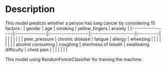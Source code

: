 # Description
This model predicts whether a person has lung cancer by considering 15 factors :
|       gender      |       age       |       smoking       |     yellow_fingers    |   anxiety  |
|:-----------------:|:---------------:|:-------------------:|:---------------------:|:----------:|
|                   |                 |                     |                       |            |
|   peer_pressure   | chronic disease |       fatigue       |        allergy        |  wheezing  |
|                   |                 |                     |                       |            |
| alcohol consuming |     coughing    | shortness of breath | swallowing difficulty | chest pain |
|                   |                 |                     |                       |            |

This model using RandomForestClassifier for training the machine.

